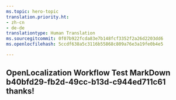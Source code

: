 ```yaml
---
ms.topic: hero-topic
translation.priority.ht:
- zh-cn
- de-de
translationtype: Human Translation
ms.sourcegitcommit: 0f07b922fcda83e7b148fcf3352f2a26d2203dd6
ms.openlocfilehash: 5ccdf638a5c3116b55868c809a76e3a19fe0b4e5

---
```

## OpenLocalization Workflow Test MarkDown b40bfd29-fb2d-49cc-b13d-c944ed711c61 thanks!



<!--HONumber=Jul16_HO3-->


